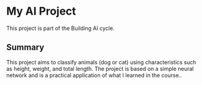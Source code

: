 # My AI Project
This project is part of the Building AI cycle.
## Summary 
This project aims to classify animals (dog or cat) using characteristics such as height, weight, and total length. The project is based on a simple neural network and is a practical application of what I learned in the course..
